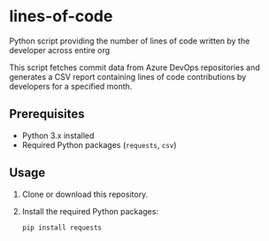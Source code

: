 # lines-of-code
Python script providing the number of lines of code written by the developer across entire org

This script fetches commit data from Azure DevOps repositories and generates a CSV report containing lines of code contributions by developers for a specified month.

## Prerequisites

- Python 3.x installed
- Required Python packages (`requests`, `csv`)

## Usage

1. Clone or download this repository.

2. Install the required Python packages:

   ```bash
   pip install requests
